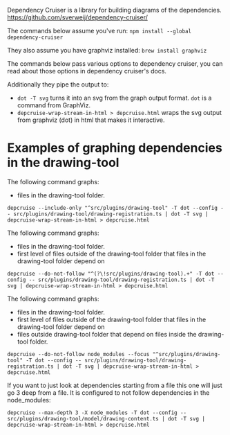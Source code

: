 Dependency Cruiser is a library for building diagrams of the dependencies.
https://github.com/sverweij/dependency-cruiser/

The commands below assume you've run:
`npm install --global dependency-cruiser`

They also assume you have graphviz installed:
`brew install graphviz`

The commands below pass various options to dependency cruiser, you can read about those options in dependency cruiser's docs.

Additionally they pipe the output to:
- `dot -T svg` turns it into an svg from the graph output format. `dot` is a command from GraphViz.
- `depcruise-wrap-stream-in-html > depcruise.html` wraps the svg output from graphviz (dot) in html that makes it interactive.

# Examples of graphing dependencies in the drawing-tool

The following command graphs:
- files in the drawing-tool folder.
```
depcruise --include-only "^src/plugins/drawing-tool" -T dot --config -- src/plugins/drawing-tool/drawing-registration.ts | dot -T svg | depcruise-wrap-stream-in-html > depcruise.html
```

The following command graphs:
- files in the drawing-tool folder.
- first level of files outside of the drawing-tool folder that files in the drawing-tool folder depend on
```
depcruise --do-not-follow "^(?\!src/plugins/drawing-tool).+" -T dot --config -- src/plugins/drawing-tool/drawing-registration.ts | dot -T svg | depcruise-wrap-stream-in-html > depcruise.html
```

The following command graphs:
- files in the drawing-tool folder.
- first level of files outside of the drawing-tool folder that files in the drawing-tool folder depend on
- files outside drawing-tool folder that depend on files inside the drawing-tool folder.
```
depcruise --do-not-follow node_modules --focus "^src/plugins/drawing-tool" -T dot --config -- src/plugins/drawing-tool/drawing-registration.ts | dot -T svg | depcruise-wrap-stream-in-html > depcruise.html
```

If you want to just look at dependencies starting from a file this one will just go 3 deep from a file. It is configured to not follow dependencies in the node_modules:
```
depcruise --max-depth 3 -X node_modules -T dot --config -- src/plugins/drawing-tool/model/drawing-content.ts | dot -T svg | depcruise-wrap-stream-in-html > depcruise.html
```
